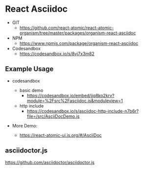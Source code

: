 React Asciidoc 
===============
<!--hidden-->
   * GIT
      * https://github.com/react-atomic/react-atomic-organism/tree/master/packages/organism-react-asciidoc 
   * NPM
      * https://www.npmjs.com/package/organism-react-asciidoc 
   * Codesandbox
      * https://codesandbox.io/s/8vj7x3m82

<!--/hidden-->

## Example Usage
* codesandbox
   * basic demo
      * https://codesandbox.io/embed/jjq8ko2krv?module=%2Fsrc%2Fasciidoc.js&moduleview=1
   * http include
      * https://codesandbox.io/s/asciidoc-http-include-n7b6r?file=/src/AsciiDocDemo.js


* More Demo:
   * https://react-atomic-ui.js.org/#/AsciiDoc

## asciidoctor.js 
https://github.com/asciidoctor/asciidoctor.js



